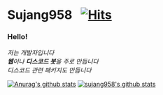 # Sujang958 &nbsp; [![Hits](https://hits.seeyoufarm.com/api/count/incr/badge.svg?url=https%3A%2F%2Fgithub.com%2Fsujang958%2Fhit-counter&count_bg=%2379C83D&title_bg=%23555555&icon=&icon_color=%23E7E7E7&title=hits&edge_flat=false)](https://hits.seeyoufarm.com)

### Hello!

<p>
  <em>
    저는 개발자입니다 <br>
    <b>웹</b>이나 <b>디스코드 봇</b>을 주로 만듭니다<br>
    디스코드 관련 패키지도 만듭니다
  </em>  
</p>

[![Anurag's github stats](https://github-readme-stats.vercel.app/api?username=sujang958)](https://github.com/anuraghazra/github-readme-stats)
[![sujang958's github stats](https://github-readme-stats.vercel.app/api/top-langs/?username=sujang958&show_icons=true&hide_border=true&title_color=004386&icon_color=004386&layout=compact)](https://github.com/sujang958)
